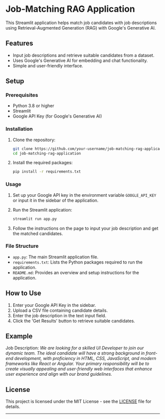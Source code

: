 # Job-Matching RAG Application

This Streamlit application helps match job candidates with job descriptions using Retrieval-Augmented Generation (RAG) with Google's Generative AI.

## Features

- Input job descriptions and retrieve suitable candidates from a dataset.
- Uses Google's Generative AI for embedding and chat functionality.
- Simple and user-friendly interface.

## Setup

### Prerequisites

- Python 3.8 or higher
- Streamlit
- Google API Key (for Google's Generative AI)

### Installation

1. Clone the repository:

    ```bash
    git clone https://github.com/your-username/job-matching-rag-application.git
    cd job-matching-rag-application
    ```

2. Install the required packages:

    ```bash
    pip install -r requirements.txt
    ```

### Usage

1. Set up your Google API key in the environment variable `GOOGLE_API_KEY` or input it in the sidebar of the application.

2. Run the Streamlit application:

    ```bash
    streamlit run app.py
    ```

3. Follow the instructions on the page to input your job description and get the matched candidates.

### File Structure

- `app.py`: The main Streamlit application file.
- `requirements.txt`: Lists the Python packages required to run the application.
- `README.md`: Provides an overview and setup instructions for the application.

## How to Use

1. Enter your Google API Key in the sidebar.
2. Upload a CSV file containing candidate details.
3. Enter the job description in the text input field.
4. Click the 'Get Results' button to retrieve suitable candidates.

## Example

Job Description: *We are looking for a skilled UI Developer to join our dynamic team. The ideal candidate will have a strong background in front-end development, with proficiency in HTML, CSS, JavaScript, and modern frameworks like React or Angular. Your primary responsibility will be to create visually appealing and user-friendly web interfaces that enhance user experience and align with our brand guidelines.*

## License

This project is licensed under the MIT License - see the [LICENSE](LICENSE) file for details.

---
